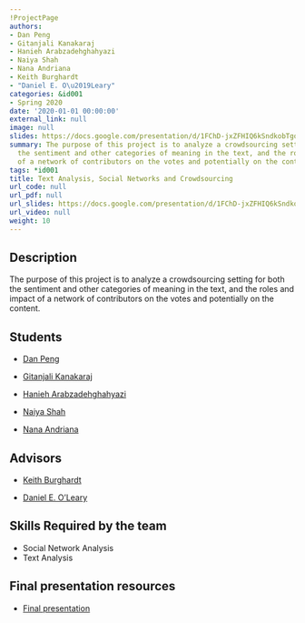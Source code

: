 ```yaml
---
!ProjectPage
authors:
- Dan Peng
- Gitanjali Kanakaraj
- Hanieh Arabzadehghahyazi
- Naiya Shah
- Nana Andriana
- Keith Burghardt
- "Daniel E. O\u2019Leary"
categories: &id001
- Spring 2020
date: '2020-01-01 00:00:00'
external_link: null
image: null
slides: https://docs.google.com/presentation/d/1FChD-jxZFHIQ6kSndkobTgoxSEyh6GnC/edit?usp=sharing&ouid=116088473370484068569&rtpof=true&sd=true
summary: The purpose of this project is to analyze a crowdsourcing setting for both
  the sentiment and other categories of meaning in the text, and the roles and impact
  of a network of contributors on the votes and potentially on the content.
tags: *id001
title: Text Analysis, Social Networks and Crowdsourcing
url_code: null
url_pdf: null
url_slides: https://docs.google.com/presentation/d/1FChD-jxZFHIQ6kSndkobTgoxSEyh6GnC/edit?usp=sharing&ouid=116088473370484068569&rtpof=true&sd=true
url_video: null
weight: 10
---
```

## Description

The purpose of this project is to analyze a crowdsourcing setting for both the sentiment and other categories of meaning in the text, and the roles and impact of a network of contributors on the votes and potentially on the content.





## Students

* [Dan Peng](../../../author/dan-peng)

* [Gitanjali Kanakaraj](../../../author/gitanjali-kanakaraj)

* [Hanieh Arabzadehghahyazi](../../../author/hanieh-arabzadehghahyazi)

* [Naiya Shah](../../../author/naiya-shah)

* [Nana Andriana](../../../author/nana-andriana)

## Advisors

* [Keith Burghardt](../../../author/keith-burghardt)

* [Daniel E. O’Leary](../../../author/daniel-eoleary)

## Skills Required by the team


* Social Network Analysis
* Text Analysis
## Final presentation resources

* [Final presentation](https://docs.google.com/presentation/d/1FChD-jxZFHIQ6kSndkobTgoxSEyh6GnC/edit?usp=sharing&amp;ouid=116088473370484068569&amp;rtpof=true&amp;sd=true)